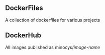 ## DockerFiles

A collection of dockerfiles for various projects

## DockerHub
All images published as minocys/*image-name*
